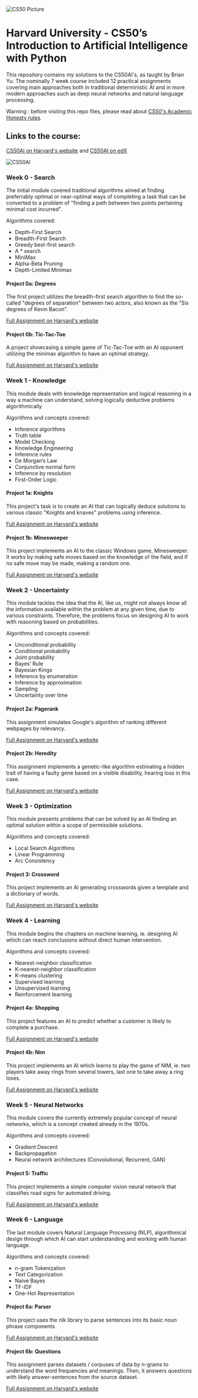 ![CS50 Picture](https://goo.gl/mJwNUC)

# Harvard University - CS50’s Introduction to Artificial Intelligence with Python
This repository contains my solutions to the CS50AI's, as taught by Brian Yu. The nominally 7 week course included 12 practical assignments covering main approaches both in traditional deterministic AI and in more modern approaches such as deep neural networks and natural language processing.

Warning : before visiting this repo files, please read about [CS50's Academic Honesty rules](https://cs50.harvard.edu/ai/2023/honesty/).

## Links to the course:
[CS50AI on Harvard's website](https://cs50.harvard.edu/ai/2023/) and 
[CS50AI on edX](https://cs50.edx.org/ai)

![CS50AI](https://github.com/KhizarAI/CS50AI-projects/assets/105581015/aa7f521c-a3ef-4715-9713-e209d0d53f34)

### Week 0 - Search
The initial module covered traditional algorithms aimed at finding preferrably optimal or near-optimal ways of completing a task that can be converted to a problem of "finding a path between two points pertaining minimal cost incurred".

Algorithms covered:
- Depth-First Search
- Breadth-First Search
- Greedy best-first search
- A * search
- MiniMax
- Alpha-Beta Pruning
- Depth-Limited Minimax

#### Project 0a: Degrees
The first project utilizes the breadth-first search algorithm to find the so-called "degrees of separation" between two actors, also known as the "Six degrees of Kevin Bacon".

[Full Assignment on Harvard's website](https://cs50.harvard.edu/ai/2023/projects/0/degrees)


#### Project 0b: Tic-Tac-Toe
A project showcasing a simple game of Tic-Tac-Toe with an AI opponent utilizing the minimax algorithm to have an optimal strategy.

[Full Assignment on Harvard's website](https://cs50.harvard.edu/ai/2023/projects/0/tictactoe)



### Week 1 - Knowledge
This module deals with knowledge representation and logical reasoning in a way a machine can understand, solving logically deductive problems algorithmically.

Algorithms and concepts covered:
- Inference algorithms
- Truth table
- Model Checking
- Knowledge Engineering
- Inference rules
- De Morgan’s Law
- Conjunctive normal form
- Inference by resolution
- First-Order Logic

#### Project 1a: Knights
This project's task is to create an AI that can logically deduce solutions to various classic "Knights and knaves" problems using inference.

[Full Assignment on Harvard's website](https://cs50.harvard.edu/ai/2023/projects/1/knights)


#### Project 1b: Minesweeper
This project implements an AI to the classic Windows game, Minesweeper. It works by making safe moves based on the knowledge of the field, and if no safe move may be made, making a random one.

[Full Assignment on Harvard's website](https://cs50.harvard.edu/ai/2023/projects/1/minesweeper)



### Week 2 - Uncertainty
This module tackles the idea that the AI, like us, might not always know all the information available within the problem at any given time, due to various constraints. Therefore, the problems focus on designing AI to work with reasoning based on probabilities.

Algorithms and concepts covered:
- Unconditional probability 
- Conditional probability 
- Joint probability
- Bayes’ Rule
- Bayesian Kings 
- Inference by enumeration
- Inference by approximation
- Sampling
- Uncertainty over time

#### Project 2a: Pagerank
This assignment simulates Google's algorithm of ranking different webpages by relevancy.

[Full Assignment on Harvard's website](https://cs50.harvard.edu/ai/2023/projects/2/pagerank)


#### Project 2b: Heredity
This assignment implements a genetic-like algorithm estimating a hidden trait of having a faulty gene based on a visible disability, hearing loss in this case.

[Full Assignment on Harvard's website](https://cs50.harvard.edu/ai/2023/projects/2/heredity)



### Week 3 - Optimization
This module presents problems that can be solved by an AI finding an optimal solution within a scope of permissible solutions.

Algorithms and concepts covered:
- Local Search Algorithms
- Linear Programming 
- Arc Consistency

#### Project 3: Crossword
This project implements an AI generating crosswords given a template and a dictionary of words.

[Full Assignment on Harvard's website](https://cs50.harvard.edu/ai/2023/projects/3/crossword)



### Week 4 - Learning
This module begins the chapters on machine learning, ie. designing AI which can reach conclusions without direct human intervention.

Algorithms and concepts covered:
- Nearest-neighbor classification
- K-nearest-neighbor classification
- K-means clustering
- Supervised learning
- Unsupervised learning
- Reinforcement learning

#### Project 4a: Shopping
This project features an AI to predict whether a customer is likely to complete a purchase.

[Full Assignment on Harvard's website](https://cs50.harvard.edu/ai/2023/projects/4/shopping)


#### Project 4b: Nim
This project implements an AI which learns to play the game of NIM, ie. two players take away rings from several towers, last one to take away a ring loses.

[Full Assignment on Harvard's website](https://cs50.harvard.edu/ai/2023/projects/4/nim)



### Week 5 - Neural Networks
This module covers the currently extremely popular concept of neural networks, which is a concept created already in the 1970s.

Algorithms and concepts covered:
- Gradient Descent
- Backpropagation
- Neural network architectures (Convolutional, Recurrent, GAN)

#### Project 5: Traffic
This project implements a simple computer vision neural network that classifies road signs for automated driving.

[Full Assignment on Harvard's website](https://cs50.harvard.edu/ai/2023/projects/5/traffic)



### Week 6 - Language
The last module covers Natural Language Processing (NLP), algorithmical design through which AI can start understanding and working with human language.

Algorithms and concepts covered:
- n-gram Tokenization
- Text Categorization
- Naive Bayes
- TF-IDF
- One-Hot Representation

#### Project 6a: Parser
This project uses the nlk library to parse sentences into its basic noun phrase components

[Full Assignment on Harvard's website](https://cs50.harvard.edu/ai/2023/projects/6/parser)


#### Project 6b: Questions
This assignment parses datasets / corpuses of data by n-grams to understand the word frequencies and meanings. Then, it answers questions with likely answer-sentences from the source dataset.

[Full Assignment on Harvard's website](https://cs50.harvard.edu/ai/2023/projects/6/questions)
